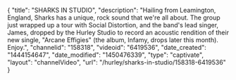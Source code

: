 {
    "title": "SHARKS IN STUDIO",
    "description": "Hailing from Leamington, England, Sharks has a unique, rock sound that we're all about. The group just wrapped up a tour with Social Distortion, and the band's lead singer, James, dropped by the Hurley Studio to record an acoustic rendition of their new single, \"Arcane Effigies\" (the album, Infamy, drops later this month). Enjoy.",
    "channelid": "158318",
    "videoid": "6419536",
    "date_created": "1444154647",
    "date_modified": "1450476339",
    "type": "captivate",
    "layout": "channelVideo",
    "url": "\/hurley\/sharks-in-studio\/158318-6419536"
}